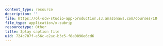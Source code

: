 ```yaml
---
content_type: resource
description: ''
file: https://ol-ocw-studio-app-production.s3.amazonaws.com/courses/18-06sc-linear-algebra-fall-2011/724c707fe56ce2acb3c5f8a0896e6cd6_zWxhmBCdvFs.srt
file_type: application/x-subrip
resourcetype: Other
title: 3play caption file
uid: 724c707f-e56c-e2ac-b3c5-f8a0896e6cd6
---
```


